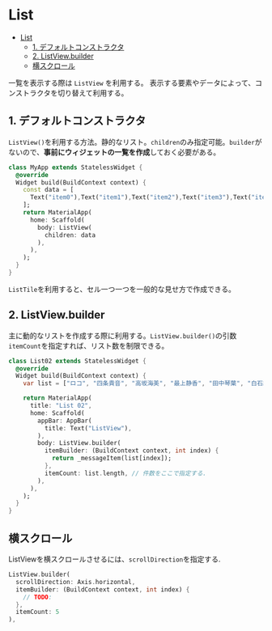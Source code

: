 # List

<!-- @import "[TOC]" {cmd="toc" depthFrom=1 depthTo=6 orderedList=false} -->

<!-- code_chunk_output -->

- [List](#list)
  - [1. デフォルトコンストラクタ](#1-デフォルトコンストラクタ)
  - [2. ListView.builder](#2-listviewbuilder)
  - [横スクロール](#横スクロール)

<!-- /code_chunk_output -->

一覧を表示する際は `ListView` を利用する。
表示する要素やデータによって、コンストラクタを切り替えて利用する。

## 1. デフォルトコンストラクタ

`ListView()`を利用する方法。静的なリスト。`children`のみ指定可能。`builder`がないので、**事前にウィジェットの一覧を作成**しておく必要がある。

```dart
class MyApp extends StatelessWidget {
  @override
  Widget build(BuildContext context) {
    const data = [
      Text("item0"),Text("item1"),Text("item2"),Text("item3"),Text("item4"),
    ];
    return MaterialApp(
      home: Scaffold(
        body: ListView(
          children: data
        ),
      ),
    );
  }
}
```

`ListTile`を利用すると、セル一つ一つを一般的な見せ方で作成できる。

## 2. ListView.builder

主に動的なリストを作成する際に利用する。`ListView.builder()`の引数`itemCount`を指定すれば、リスト数を制限できる。

```dart
class List02 extends StatelessWidget {
  @override
  Widget build(BuildContext context) {
    var list = ["ロコ", "四条貴音", "高坂海美", "最上静香", "田中琴葉", "白石紬",];

    return MaterialApp(
      title: "List 02",
      home: Scaffold(
        appBar: AppBar(
          title: Text("ListView"),
        ),
        body: ListView.builder(
          itemBuilder: (BuildContext context, int index) {
            return _messageItem(list[index]);
          },
          itemCount: list.length, // 件数をここで指定する.
        ),
      ),
    );
  }
}
```

## 横スクロール

ListViewを横スクロールさせるには、`scrollDirection`を指定する.

```dart
ListView.builder(
  scrollDirection: Axis.horizontal,
  itemBuilder: (BuildContext context, int index) {
    // TODO:
  },
  itemCount: 5
),
```